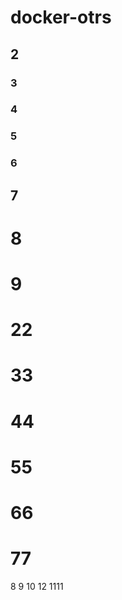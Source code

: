 # docker-otrs
## 2
### 3
### 4
### 5
### 6
## 7
# 8
# 9
# 22
# 33
# 44
# 55
# 66
# 77
8
9
10
12
1111
